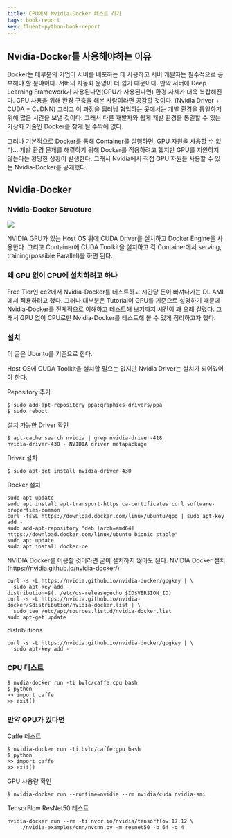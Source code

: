 ```yaml
---
title: CPU에서 Nvidia-Docker 테스트 하기
tags: book-report
key: fluent-python-book-report
---
```


## Nvidia-Docker를 사용해야하는 이유
Docker는 대부분의 기업이 서버를 배포하는 데 사용하고 서버 개발자는 필수적으로 공부해야 할 분야이다. 서버의 자동화 운영이 더 쉽기 때문이다. 만약 서버에 Deep Learning Framework가 사용된다면(GPU가 사용된다면) 환경 자체가 더욱 복잡해진다. GPU 사용을 위해 환경 구축을 해본 사람이라면 공감할 것이다. (Nvidia Driver + CUDA + CuDNN) 그리고 이 과정을 딥러닝 협업하는 곳에서는 개발 환경을 통일하기 위해 많은 시간을 보낼 것이다. 그래서 다른 개발자와 쉽게 개발 환경을 통일할 수 있는 가상화 기술인 Docker를 찾게 될 수밖에 없다.

그러나 기본적으로 Docker를 통해 Container를 실행하면, GPU 자원을 사용할 수 없다... 개발 환경 문제를 해결하기 위해 Docker를 적용하려고 했지만 GPU를 지원하지 않는다는 황당한 상황이 발생한다. 그래서 Nvidia에서 직접 GPU 자원을 사용할 수 있는 Nvidia-Docker를 공개했다.

## Nvidia-Docker
### Nvidia-Docker Structure
![](https://cloud.githubusercontent.com/assets/3028125/12213714/5b208976-b632-11e5-8406-38d379ec46aa.png)

NVIDIA GPU가 있는 Host OS 위에 CUDA Driver를 설치하고 Docker Engine을 사용한다. 그리고 Container에 CUDA Toolkit을 설치하고 각 Container에서 serving, training(possible Parallel)을 하면 된다.

### 왜 GPU 없이 CPU에 설치하려고 하나
Free Tier인 ec2에서 Nvidia-Docker를 테스트하고 시간당 돈이 빠져나가는 DL AMI에서 적용하려고 했다. 그러나 대부분은 Tutorial이 GPU를 기준으로 설명하기 때문에 Nvidia-Docker를 전체적으로 이해하고 테스트해 보기까지 시간이 꽤 오래 걸렸다. 그래서 GPU 없이 CPU로만 Nvidia-Docker를 테스트해 볼 수 있게 정리하고자 했다.

### 설치
이 글은 Ubuntu를 기준으로 한다.

Host OS에 CUDA Toolkit을 설치할 필요는 없지만 Nvidia Driver는 설치가 되어있어야 한다.

Repository 추가
~~~
$ sudo add-apt-repository ppa:graphics-drivers/ppa
$ sudo reboot
~~~

설치 가능한 Driver 확인
~~~
$ apt-cache search nvidia | grep nvidia-driver-418
nvidia-driver-430 - NVIDIA driver metapackage
~~~

Driver 설치
~~~
$ sudo apt-get install nvidia-driver-430
~~~


Docker 설치
~~~
sudo apt update
sudo apt install apt-transport-https ca-certificates curl software-properties-common
curl -fsSL https://download.docker.com/linux/ubuntu/gpg | sudo apt-key add -
sudo add-apt-repository "deb [arch=amd64] https://download.docker.com/linux/ubuntu bionic stable"
sudo apt update
sudo apt install docker-ce
~~~

NVIDIA Docker를 이용할 것이라면 굳이 설치하지 않아도 된다.
NVIDIA Docker 설치 (https://nvidia.github.io/nvidia-docker/)
~~~
curl -s -L https://nvidia.github.io/nvidia-docker/gpgkey | \
  sudo apt-key add -
distribution=$(. /etc/os-release;echo $ID$VERSION_ID)
curl -s -L https://nvidia.github.io/nvidia-docker/$distribution/nvidia-docker.list | \
  sudo tee /etc/apt/sources.list.d/nvidia-docker.list
sudo apt-get update
~~~

distributions
~~~
curl -s -L https://nvidia.github.io/nvidia-docker/gpgkey | \
  sudo apt-key add -
~~~

### CPU 테스트
~~~
$ nvdia-docker run -ti bvlc/caffe:cpu bash
$ python
>> import caffe
>> exit()
~~~

### 만약 GPU가 있다면
Caffe 테스트
~~~
$ nvidia-docker run -ti bvlc/caffe:gpu bash
$ python
>> import caffe
>> exit()
~~~

GPU 사용량 확인
~~~
$ nvidia-docker run --runtime=nvidia --rm nvidia/cuda nvidia-smi
~~~

TensorFlow ResNet50 테스트
~~~
nvidia-docker run --rm -ti nvcr.io/nvidia/tensorflow:17.12 \
    ./nvidia-examples/cnn/nvcnn.py -m resnet50 -b 64 -g 4
~~~
